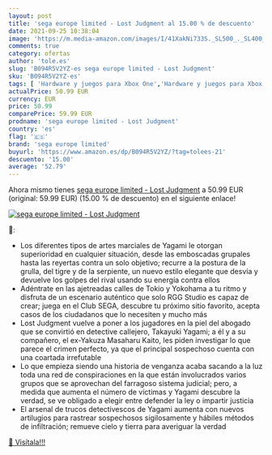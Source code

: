 ```yaml
---
layout: post
title: 'sega europe limited - Lost Judgment al 15.00 % de descuento'
date: 2021-09-25 10:38:04
image: 'https://m.media-amazon.com/images/I/41XakNi733S._SL500_._SL400_.jpg'
comments: true
category: ofertas
author: 'tole.es'
slug: 'B094R5V2YZ-es sega europe limited - Lost Judgment'
sku: 'B094R5V2YZ-es'
tags: [ 'Hardware y juegos para Xbox One','Hardware y juegos para Xbox Series X y S','Juegos para Xbox One','Juegos para Xbox Series X y S','Videojuegos','sega','sega europe limited', ]
actualPrice: 50.99 EUR
currency: EUR
price: 50.99
comparePrice: 59.99 EUR
prodname: 'sega europe limited - Lost Judgment'
country: 'es'
flag: '🇪🇸'
brand: 'sega europe limited'
buyurl: 'https://www.amazon.es/dp/B094R5V2YZ/?tag=tolees-21'
descuento: '15.00'
average: '52.79'
---
```


Ahora mismo tienes [sega europe limited - Lost Judgment](https://www.amazon.es/dp/B094R5V2YZ/?tag=tolees-21) a 50.99 EUR (original: 59.99 EUR) (15.00 %  de descuento) en el siguiente enlace!

[![sega europe limited - Lost Judgment](https://m.media-amazon.com/images/I/41XakNi733S._SL500_._SL400_.jpg)](https://www.amazon.es/dp/B094R5V2YZ/?tag=tolees-21)

🔎:

- Los diferentes tipos de artes marciales de Yagami le otorgan superioridad en cualquier situación, desde las emboscadas grupales hasta las reyertas contra un solo objetivo; recurre a la postura de la grulla, del tigre y de la serpiente, un nuevo estilo elegante que desvía y devuelve los golpes del rival usando su energía contra ellos
- Adéntrate en las ajetreadas calles de Tokio y Yokohama a tu ritmo y disfruta de un escenario auténtico que solo RGG Studio es capaz de crear; juega en el Club SEGA, descubre tu próximo sitio favorito, acepta casos de los ciudadanos que lo necesiten y mucho más
- Lost Judgment vuelve a poner a los jugadores en la piel del abogado que se convirtió en detective callejero, Takayuki Yagami; a él y a su compañero, el ex-Yakuza Masaharu Kaito, les piden investigar lo que parece el crimen perfecto, ya que el principal sospechoso cuenta con una coartada irrefutable
- Lo que empieza siendo una historia de venganza acaba sacando a la luz toda una red de conspiraciones en la que están involucrados varios grupos que se aprovechan del farragoso sistema judicial; pero, a medida que aumenta el número de víctimas y Yagami descubre la verdad, se ve obligado a elegir entre defender la ley o impartir justicia
- El arsenal de trucos detectivescos de Yagami aumenta con nuevos artilugios para rastrear sospechosos sigilosamente y hábiles métodos de infiltración; remueve cielo y tierra para averiguar la verdad

[🛒 Visítala!!!](https://www.amazon.es/dp/B094R5V2YZ/?tag=tolees-21)
